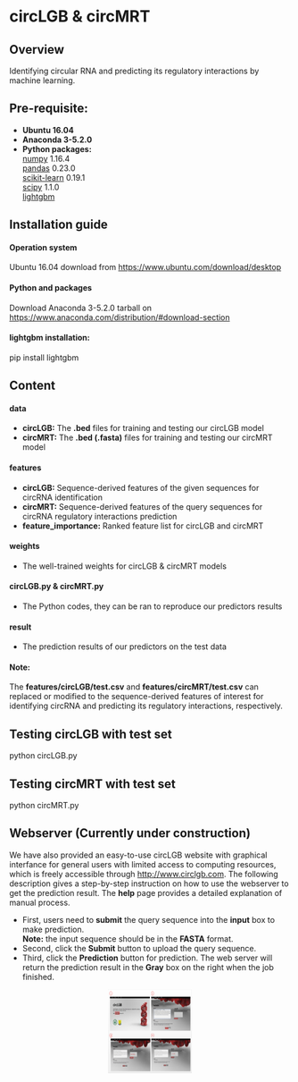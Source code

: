 # circLGB & circMRT 
## Overview
Identifying circular RNA and predicting its regulatory interactions by machine learning.

## Pre-requisite:  
* **Ubuntu 16.04**
* **Anaconda 3-5.2.0**
* **Python packages:**   
  [numpy](https://numpy.org/) 1.16.4  
  [pandas](https://pandas.pydata.org/) 0.23.0  
  [scikit-learn](https://scikit-learn.org/stable/) 0.19.1  
  [scipy](https://www.scipy.org/) 1.1.0   
  [lightgbm](https://github.com/Microsoft/LightGBM) 
  
## Installation guide
#### **Operation system**  
Ubuntu 16.04 download from https://www.ubuntu.com/download/desktop  
#### **Python and packages**  
Download Anaconda 3-5.2.0 tarball on https://www.anaconda.com/distribution/#download-section  
#### **lightgbm installation:**  
pip install lightgbm  
  
## Content  
#### **data**   
* **circLGB:** The **.bed** files for training and testing our circLGB model  
* **circMRT:** The **.bed (.fasta)** files for training and testing our circMRT model  
#### **features**   
* **circLGB:** Sequence-derived features of the given sequences for circRNA identification    
* **circMRT:** Sequence-derived features of the query sequences for circRNA regulatory interactions prediction  
* **feature_importance:** Ranked feature list for circLGB and circMRT  
#### **weights**   
* The well-trained weights for circLGB & circMRT models        
#### **circLGB.py & circMRT.py**   
* The Python codes, they can be ran to reproduce our predictors results
#### **result**     
* The prediction results of our predictors on the test data    
#### **Note:**    
  The **features/circLGB/test.csv** and **features/circMRT/test.csv** can replaced or modified to the sequence-derived features of interest for identifying circRNA and predicting its regulatory interactions, respectively. 


## Testing circLGB with test set
python circLGB.py

## Testing circMRT with test set
python circMRT.py


## Webserver (Currently under construction)
We have also provided an easy-to-use circLGB website with graphical interfance for general users with limited access to computing resources, which is freely accessible through http://www.circlgb.com. The following description gives a step-by-step instruction on how to use the webserver to get the prediction result. The **help** page provides a detailed explanation of manual process.
* First, users need to **submit** the query sequence into the **input** box to make prediction.  
**Note:** the input sequence should be in the **FASTA** format.
* Second, click the **Submit** button to upload the query sequence.  
* Third, click the **Prediction** button for prediction. The web server will return the prediction result in the **Gray** box on the right when the job finished.  

<div align=center><img width="150" height="150" src="https://github.com/Peppags/circLGB-circMRT/blob/master/figure/figure.jpg"/></div>
